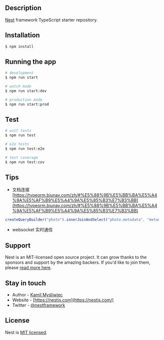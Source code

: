 ## Description

[Nest](https://github.com/nestjs/nest) framework TypeScript starter repository.

## Installation

```bash
$ npm install
```

## Running the app

```bash
# development
$ npm run start

# watch mode
$ npm run start:dev

# production mode
$ npm run start:prod
```

## Test

```bash
# unit tests
$ npm run test

# e2e tests
$ npm run test:e2e

# test coverage
$ npm run test:cov
```

## Tips

* 文档连接[https://typeorm.biunav.com/zh/#%E5%88%9B%E5%BB%BA%E5%A4%9A%E5%AF%B9%E5%A4%9A%E5%85%B3%E7%B3%BB](https://typeorm.biunav.com/zh/#%E5%88%9B%E5%BB%BA%E5%A4%9A%E5%AF%B9%E5%A4%9A%E5%85%B3%E7%B3%BB)
```js
createQueryBuilder("photo").innerJoinAndSelect("photo.metadata", "metadata").getMany()
```

* websocket 实时通信


## Support

Nest is an MIT-licensed open source project. It can grow thanks to the sponsors and support by the amazing backers. If you'd like to join them, please [read more here](https://docs.nestjs.com/support).

## Stay in touch

- Author - [Kamil Myśliwiec](https://kamilmysliwiec.com)
- Website - [https://nestjs.com](https://nestjs.com/)
- Twitter - [@nestframework](https://twitter.com/nestframework)

## License

Nest is [MIT licensed](LICENSE).
